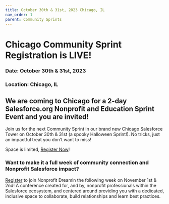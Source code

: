 ```yaml
---
title: October 30th & 31st, 2023 Chicago, IL
nav_order: 1
parent: Community Sprints
---
```



# Chicago Community Sprint Registration is LIVE! 
### Date: October 30th & 31st, 2023
### Location: Chicago, IL


## We are coming to Chicago for a 2-day Salesforce.org Nonprofit and Education Sprint Event and you are invited!

Join us for the next Community Sprint in our brand new Chicago Salesforce Tower on October 30th & 31st (a spooky Halloween Sprint!). 
No tricks, just an impactful treat you don’t want to miss!

Space is limited, [Register Now](https://forms.gle/Yx5PHhkMCQRWK3ZF8)! 

### Want to make it a full week of community connection and Nonprofit Salesforce impact? 
[Register](https://www.nonprofitdreamin.org/registration) to join Nonprofit Dreamin the following week on November 1st & 2nd! A conference created for, and by, nonprofit professionals within the Salesforce ecosystem, and centered around providing you with a dedicated, inclusive space to collaborate, build relationships and learn best practices.
